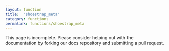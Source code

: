```yaml
---
layout: function
title:  "shoestrap_meta"
category: functions
permalink: functions/shoestrap_meta
---
```


This page is incomplete. Please consider helping out with the documentation by forking our docs repository and submitting a pull request.
